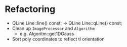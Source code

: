 # Refactoring
- QLine Line::line() const; -> QLine Line::qLine() const;
- Clean up `ImageProcessor` and `Algorithm`
  - e.g. Algoritm::get1DGauss
- Sort poly coordinates to reflect tl orientation
